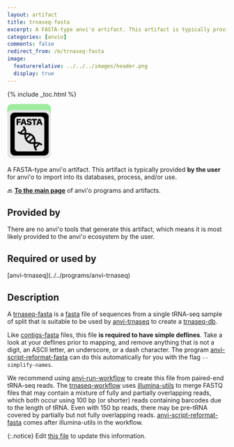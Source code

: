 ```yaml
---
layout: artifact
title: trnaseq-fasta
excerpt: A FASTA-type anvi'o artifact. This artifact is typically provided by the user for anvi'o to import into its databases, process, and/or use.
categories: [anvio]
comments: false
redirect_from: /m/trnaseq-fasta
image:
  featurerelative: ../../../images/header.png
  display: true
---
```



{% include _toc.html %}


<img src="../../images/icons/FASTA.png" alt="FASTA" style="width:100px; border:none" />

A FASTA-type anvi'o artifact. This artifact is typically provided **by the user** for anvi'o to import into its databases, process, and/or use.

🔙 **[To the main page](../../)** of anvi'o programs and artifacts.

## Provided by


There are no anvi'o tools that generate this artifact, which means it is most likely provided to the anvi'o ecosystem by the user.


## Required or used by


<p style="text-align: left" markdown="1"><span class="artifact-r">[anvi-trnaseq](../../programs/anvi-trnaseq)</span></p>


## Description

A <span class="artifact-n">[trnaseq-fasta](/help/main/artifacts/trnaseq-fasta)</span> is a <span class="artifact-n">[fasta](/help/main/artifacts/fasta)</span> file of sequences from a single tRNA-seq sample of split that is suitable to be used by <span class="artifact-p">[anvi-trnaseq](/help/main/programs/anvi-trnaseq)</span> to create a <span class="artifact-n">[trnaseq-db](/help/main/artifacts/trnaseq-db)</span>.

Like <span class="artifact-n">[contigs-fasta](/help/main/artifacts/contigs-fasta)</span> files, this file **is required to have simple deflines**. Take a look at your deflines prior to mapping, and remove anything that is not a digit, an ASCII letter, an underscore, or a dash character. The program <span class="artifact-p">[anvi-script-reformat-fasta](/help/main/programs/anvi-script-reformat-fasta)</span> can do this automatically for you with the flag `--simplify-names`.

We recommend using <span class="artifact-p">[anvi-run-workflow](/help/main/programs/anvi-run-workflow)</span> to create this file from paired-end tRNA-seq reads. The <span class="artifact-n">[trnaseq-workflow](/help/main/artifacts/trnaseq-workflow)</span> uses [illumina-utils](https://github.com/merenlab/illumina-utils) to merge FASTQ files that may contain a mixture of fully and partially overlapping reads, which both occur using 100 bp (or shorter) reads containing barcodes due to the length of tRNA. Even with 150 bp reads, there may be pre-tRNA covered by partially but not fully overlapping reads. <span class="artifact-p">[anvi-script-reformat-fasta](/help/main/programs/anvi-script-reformat-fasta)</span> comes after illumina-utils in the workflow.


{:.notice}
Edit [this file](https://github.com/merenlab/anvio/tree/master/anvio/docs/artifacts/trnaseq-fasta.md) to update this information.

